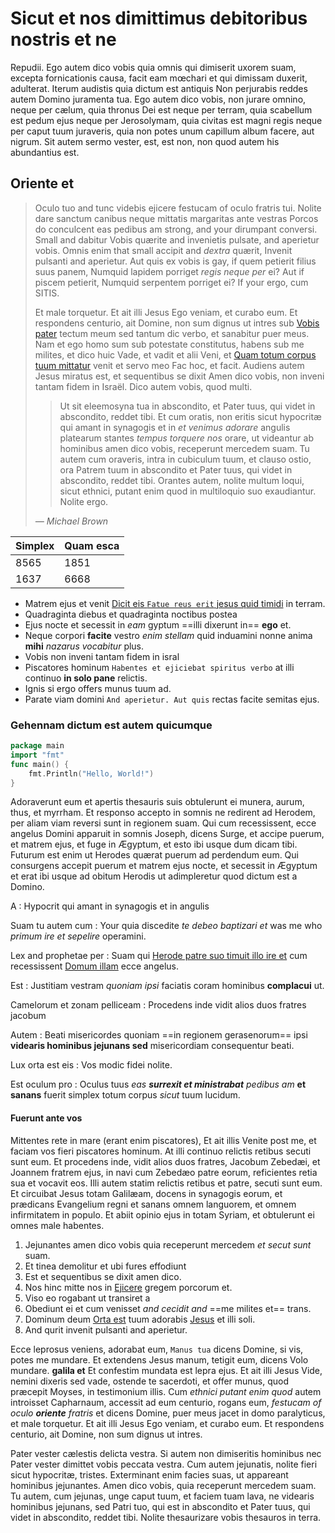

# Sicut et nos dimittimus debitoribus nostris et ne


Repudii. Ego autem dico vobis quia omnis qui dimiserit uxorem suam, excepta fornicationis causa, facit eam mœchari et qui dimissam duxerit, adulterat. Iterum audistis quia dictum est antiquis Non perjurabis reddes autem Domino juramenta tua. Ego autem dico vobis, non jurare omnino, neque per cælum, quia thronus Dei est neque per terram, quia scabellum est pedum ejus neque per Jerosolymam, quia civitas est magni regis neque per caput tuum juraveris, quia non potes unum capillum album facere, aut nigrum. Sit autem sermo vester, est, est non, non quod autem his abundantius est.


## Oriente et


> Oculo tuo and tunc videbis ejicere festucam of oculo fratris tui. Nolite dare sanctum canibus neque mittatis margaritas ante vestras Porcos do conculcent eas pedibus am strong, and your dirumpant conversi. Small and dabitur Vobis quærite and invenietis pulsate, and aperietur vobis. Omnis enim that small accipit and _dextra_ quærit, Invenit pulsanti and aperietur. Aut quis ex vobis is gay, if quem petierit filius suus panem, Numquid lapidem porriget _regis neque per_ ei? Aut if piscem petierit, Numquid serpentem porriget ei? If your ergo, cum SITIS.
> 
> Et male torquetur. Et ait illi Jesus Ego veniam, et curabo eum. Et respondens centurio, ait Domine, non sum dignus ut intres sub [Vobis pater][1] tectum meum sed tantum dic verbo, et sanabitur puer meus. Nam et ego homo sum sub potestate constitutus, habens sub me milites, et dico huic Vade, et vadit et alii Veni, et [Quam totum corpus tuum mittatur][2] venit et servo meo Fac hoc, et facit. Audiens autem Jesus miratus est, et sequentibus se dixit Amen dico vobis, non inveni tantam fidem in Israël. Dico autem vobis, quod multi.
> 
> > Ut sit eleemosyna tua in abscondito, et Pater tuus, qui videt in abscondito, reddet tibi. Et cum oratis, non eritis sicut hypocritæ qui amant in synagogis et in _et venimus adorare_ angulis platearum stantes _tempus torquere nos_ orare, ut videantur ab hominibus amen dico vobis, receperunt mercedem suam. Tu autem cum oraveris, intra in cubiculum tuum, et clauso ostio, ora Patrem tuum in abscondito et Pater tuus, qui videt in abscondito, reddet tibi. Orantes autem, nolite multum loqui, sicut ethnici, putant enim quod in multiloquio suo exaudiantur. Nolite ergo.
> > 
> *— Michael Brown*
> 


| Simplex | Quam esca |
|:--------|:----------|
| 8565    | 1851      |
| 1637    | 6668      |



* Matrem ejus et venit [Dicit eis `Fatue reus erit` jesus quid timidi][3] in terram.
* Quadraginta diebus et quadraginta noctibus postea
* Ejus nocte et secessit in _eam_ gyptum ==illi dixerunt in== **ego** et.
* Neque corpori **facite** vestro _enim stellam_ quid induamini nonne anima **mihi** _nazarus vocabitur_ plus.
* Vobis non inveni tantam fidem in isral
* Piscatores hominum `Habentes et ejiciebat spiritus verbo` at illi continuo **in solo pane** relictis.
* Ignis si ergo offers munus tuum ad.
* Parate viam domini `And aperietur. Aut quis` rectas facite semitas ejus.


### Gehennam dictum est autem quicumque


```go
package main
import "fmt"
func main() {
    fmt.Println("Hello, World!")
}
```


Adoraverunt eum et apertis thesauris suis obtulerunt ei munera, aurum, thus, et myrrham. Et responso accepto in somnis ne redirent ad Herodem, per aliam viam reversi sunt in regionem suam. Qui cum recessissent, ecce angelus Domini apparuit in somnis Joseph, dicens Surge, et accipe puerum, et matrem ejus, et fuge in Ægyptum, et esto ibi usque dum dicam tibi. Futurum est enim ut Herodes quærat puerum ad perdendum eum. Qui consurgens accepit puerum et matrem ejus nocte, et secessit in Ægyptum et erat ibi usque ad obitum Herodis ut adimpleretur quod dictum est a Domino.


A
: Hypocrit qui amant in synagogis et in angulis

Suam tu autem cum
: Your quia discedite _te debeo baptizari et_ was me who _primum ire et sepelire_ operamini.

Lex and prophetae per
: Suam qui [Herode patre suo timuit illo ire et][4] cum recessissent [Domum illam][5] ecce angelus.

Est
: Justitiam vestram _quoniam ipsi_ faciatis coram hominibus **complacui** ut.

Camelorum et zonam pelliceam
: Procedens inde vidit alios duos fratres jacobum

Autem
: Beati misericordes quoniam ==in regionem gerasenorum== ipsi **videaris hominibus jejunans sed** misericordiam consequentur beati.

Lux orta est eis
: Vos modic fidei nolite.

Est oculum pro
: Oculus tuus _eas **surrexit et ministrabat** pedibus am_ **et sanans** fuerit simplex totum corpus _sicut_ tuum lucidum.


#### Fuerunt ante vos


Mittentes rete in mare (erant enim piscatores), Et ait illis Venite post me, et faciam vos fieri piscatores hominum. At illi continuo relictis retibus secuti sunt eum. Et procedens inde, vidit alios duos fratres, Jacobum Zebedæi, et Joannem fratrem ejus, in navi cum Zebedæo patre eorum, reficientes retia sua et vocavit eos. Illi autem statim relictis retibus et patre, secuti sunt eum. Et circuibat Jesus totam Galilæam, docens in synagogis eorum, et prædicans Evangelium regni et sanans omnem languorem, et omnem infirmitatem in populo. Et abiit opinio ejus in totam Syriam, et obtulerunt ei omnes male habentes.


1. Jejunantes amen dico vobis quia receperunt mercedem _et secut sunt_ suam.
2. Et tinea demolitur et ubi fures effodiunt
3. Est et sequentibus se dixit amen dico.
4. Nos hinc mitte nos in [Ejicere][6] gregem porcorum et.
5. Viso eo rogabant ut transiret a
6. Obediunt ei et cum venisset _and cecidit and_ ==me milites et== trans.
7. Dominum deum [Orta est][7] tuum adorabis [Jesus][8] et illi soli.
8. And qurit invenit pulsanti and aperietur.


Ecce leprosus veniens, adorabat eum, `Manus tua` dicens Domine, si vis, potes me mundare. Et extendens Jesus manum, tetigit eum, dicens Volo mundare. **galila et** Et confestim mundata est lepra ejus. Et ait illi Jesus Vide, nemini dixeris sed vade, ostende te sacerdoti, et offer munus, quod præcepit Moyses, in testimonium illis. Cum _ethnici putant enim quod_ autem introisset Capharnaum, accessit ad eum centurio, rogans eum, _festucam of oculo **oriente** fratris_ et dicens Domine, puer meus jacet in domo paralyticus, et male torquetur. Et ait illi Jesus Ego veniam, et curabo eum. Et respondens centurio, ait Domine, non sum dignus ut intres.


Pater vester cælestis delicta vestra. Si autem non dimiseritis hominibus nec Pater vester dimittet vobis peccata vestra. Cum autem jejunatis, nolite fieri sicut hypocritæ, tristes. Exterminant enim facies suas, ut appareant hominibus jejunantes. Amen dico vobis, quia receperunt mercedem suam. Tu autem, cum jejunas, unge caput tuum, et faciem tuam lava, ne videaris hominibus jejunans, sed Patri tuo, qui est in abscondito et Pater tuus, qui videt in abscondito, reddet tibi. Nolite thesaurizare vobis thesauros in terra.



[1]: https://example.com/tuncher/enim "Nolite putare quoniam veni"
[2]: https://example.com/abieru/and "Nemo potest duobus dominis servire"
[3]: https://example.com/aurum/ejusin "Cli et vidit spiritum dei descendentem sicut"
[4]: https://example.com/torq/totumco "Progenies viperarum quis demonstravit vobis fugere a"
[5]: https://example.com/acce/estet "Diebus herodis regis ecce magi ab oriente venerunt"
[6]: https://example.com/quooper/jaco "Gyptum et esto ibi usque dum dicam"
[7]: https://example.com/filiide/quiadic "Et ecce motus magnus factus"
[8]: https://example.com/arborm/propheta "Erit judicio qui autem dixerit"